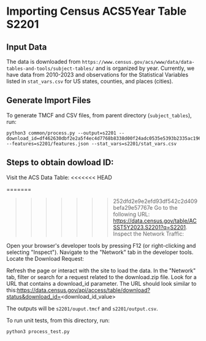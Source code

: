 # Importing Census ACS5Year Table S2201

## Input Data

The data is downloaded from
`https://www.census.gov/acs/www/data/data-tables-and-tools/subject-tables/` and is organized by year.
Currently, we have data from 2010-2023 and observations for the Statistical
Variables listed in
`stat_vars.csv` for US states, counties, and places (cities).

## Generate Import Files

To generate TMCF and CSV files, from parent directory (`subject_tables`), run:

```
python3 common/process.py --output=s2201 --download_id=df462630dbf2e2a5f4ec4d7768b8338d00f24adc0535e5393b2335ac196d5cd0 --features=s2201/features.json --stat_vars=s2201/stat_vars.csv
```

## Steps to obtain dowload ID:

Visit the ACS Data Table:
<<<<<<< HEAD

=======
>>>>>>> 252dfd2e9e2efd93df542c2d409befa29e57767e
Go to the following URL: https://data.census.gov/table/ACSST5Y2023.S2201?q=S2201.
Inspect the Network Traffic:

Open your browser's developer tools by pressing F12 (or right-clicking and selecting "Inspect").
Navigate to the "Network" tab in the developer tools.
Locate the Download Request:

Refresh the page or interact with the site to load the data.
In the "Network" tab, filter or search for a request related to the download.zip file.
Look for a URL that contains a download_id parameter. The URL should look similar to this:https://data.census.gov/api/access/table/download?status&download_id=<download_id_value>

The outputs will be
`s2201/ouput.tmcf` and `s2201/output.csv`.
 
To run unit tests, from this directory, run:

```
python3 process_test.py
```
